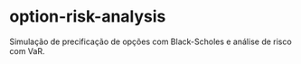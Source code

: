 # option-risk-analysis
 Simulação de precificação de opções com Black-Scholes e análise de risco com VaR.
